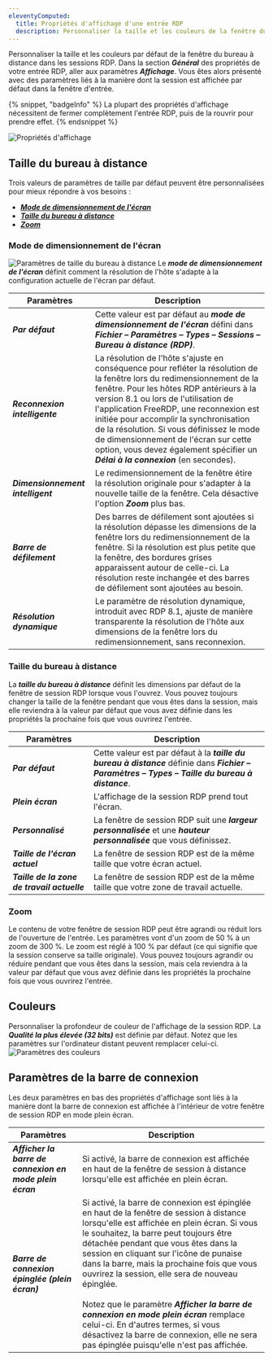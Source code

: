```yaml
---
eleventyComputed:
  title: Propriétés d'affichage d'une entrée RDP
  description: Personnaliser la taille et les couleurs de la fenêtre du bureau à distance dans les sessions RDP.
---
```

Personnaliser la taille et les couleurs par défaut de la fenêtre du bureau à distance dans les sessions RDP. Dans la section ***Général*** des propriétés de votre entrée RDP, aller aux paramètres ***Affichage***. Vous êtes alors présenté avec des paramètres liés à la manière dont la session est affichée par défaut dans la fenêtre d'entrée.

{% snippet, "badgeInfo" %}
La plupart des propriétés d'affichage nécessitent de fermer complètement l'entrée RDP, puis de la rouvrir pour prendre effet.
{% endsnippet %}

![Propriétés d'affichage](https://cdnweb.devolutions.net/docs/docs_en_kb_KB2373.png)

## Taille du bureau à distance

Trois valeurs de paramètres de taille par défaut peuvent être personnalisées pour mieux répondre à vos besoins :
* [***Mode de dimensionnement de l'écran***](#mode-de-dimensionnement-de-lécran)
* [***Taille du bureau à distance***](#taille-du-bureau-à-distance)
* [***Zoom***](#zoom)

### Mode de dimensionnement de l'écran
![Paramètres de taille du bureau à distance](https://cdnweb.devolutions.net/docs/docs_en_kb_KB2374.png)
Le ***mode de dimensionnement de l'écran*** définit comment la résolution de l'hôte s'adapte à la configuration actuelle de l'écran par défaut.

| Paramètres                 | Description                                                                                                                     |
| ------------------------ | ------------------------------------------------------------------------------------------------------------------------------- |
| ***Par défaut***            | Cette valeur est par défaut au ***mode de dimensionnement de l'écran*** défini dans ***Fichier – Paramètres – Types – Sessions – Bureau à distance (RDP)***.  |
| ***Reconnexion intelligente***    | La résolution de l'hôte s'ajuste en conséquence pour refléter la résolution de la fenêtre lors du redimensionnement de la fenêtre. Pour les hôtes RDP antérieurs à la version 8.1 ou lors de l'utilisation de l'application FreeRDP, une reconnexion est initiée pour accomplir la synchronisation de la résolution. Si vous définissez le mode de dimensionnement de l'écran sur cette option, vous devez également spécifier un ***Délai à la connexion*** (en secondes). |
| ***Dimensionnement intelligent***       | Le redimensionnement de la fenêtre étire la résolution originale pour s'adapter à la nouvelle taille de la fenêtre. Cela désactive l'option ***Zoom*** plus bas. |
| ***Barre de défilement***          | Des barres de défilement sont ajoutées si la résolution dépasse les dimensions de la fenêtre lors du redimensionnement de la fenêtre. Si la résolution est plus petite que la fenêtre, des bordures grises apparaissent autour de celle-ci. La résolution reste inchangée et des barres de défilement sont ajoutées au besoin. |
| ***Résolution dynamique*** | Le paramètre de résolution dynamique, introduit avec RDP 8.1, ajuste de manière transparente la résolution de l'hôte aux dimensions de la fenêtre lors du redimensionnement, sans reconnexion. |

### Taille du bureau à distance
La ***taille du bureau à distance*** définit les dimensions par défaut de la fenêtre de session RDP lorsque vous l'ouvrez. Vous pouvez toujours changer la taille de la fenêtre pendant que vous êtes dans la session, mais elle reviendra à la valeur par défaut que vous avez définie dans les propriétés la prochaine fois que vous ouvrirez l'entrée.

| Paramètres                     | Description                                                                                                                    |
| ---------------------------- | ------------------------------------------------------------------------------------------------------------------------------ |
| ***Par défaut***                | Cette valeur est par défaut à la ***taille du bureau à distance*** définie dans ***Fichier – Paramètres – Types – Taille du bureau à distance***. |
| ***Plein écran***            | L'affichage de la session RDP prend tout l'écran.                                                                               |
| ***Personnalisé***                 | La fenêtre de session RDP suit une ***largeur personnalisée*** et une ***hauteur personnalisée*** que vous définissez.                                   |
| ***Taille de l'écran actuel***    | La fenêtre de session RDP est de la même taille que votre écran actuel.                                                                |
| ***Taille de la zone de travail actuelle*** | La fenêtre de session RDP est de la même taille que votre zone de travail actuelle.                                                             |

### Zoom
Le contenu de votre fenêtre de session RDP peut être agrandi ou réduit lors de l'ouverture de l'entrée. Les paramètres vont d'un zoom de 50 % à un zoom de 300 %. Le zoom est réglé à 100 % par défaut (ce qui signifie que la session conserve sa taille originale). Vous pouvez toujours agrandir ou réduire pendant que vous êtes dans la session, mais cela reviendra à la valeur par défaut que vous avez définie dans les propriétés la prochaine fois que vous ouvrirez l'entrée.

## Couleurs
Personnaliser la profondeur de couleur de l'affichage de la session RDP. La ***Qualité la plus élevée (32 bits)*** est définie par défaut. Notez que les paramètres sur l'ordinateur distant peuvent remplacer celui-ci.
![Paramètres des couleurs](https://cdnweb.devolutions.net/docs/docs_en_kb_KB2375.png)

## Paramètres de la barre de connexion
Les deux paramètres en bas des propriétés d'affichage sont liés à la manière dont la barre de connexion est affichée à l'intérieur de votre fenêtre de session RDP en mode plein écran.

| Paramètres                                                  | Description                                                                                                    |
| --------------------------------------------------------- | -------------------------------------------------------------------------------------------------------------- |
| ***Afficher la barre de connexion en mode plein écran*** | Si activé, la barre de connexion est affichée en haut de la fenêtre de session à distance lorsqu'elle est affichée en plein écran. |
| ***Barre de connexion épinglée (plein écran)***                 | Si activé, la barre de connexion est épinglée en haut de la fenêtre de session à distance lorsqu'elle est affichée en plein écran. Si vous le souhaitez, la barre peut toujours être détachée pendant que vous êtes dans la session en cliquant sur l'icône de punaise dans la barre, mais la prochaine fois que vous ouvrirez la session, elle sera de nouveau épinglée.<br><br>Notez que le paramètre ***Afficher la barre de connexion en mode plein écran*** remplace celui-ci. En d'autres termes, si vous désactivez la barre de connexion, elle ne sera pas épinglée puisqu'elle n'est pas affichée. |
